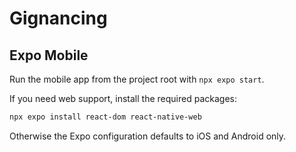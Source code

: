 # Gignancing

## Expo Mobile

Run the mobile app from the project root with `npx expo start`.

If you need web support, install the required packages:

```sh
npx expo install react-dom react-native-web
```

Otherwise the Expo configuration defaults to iOS and Android only.

